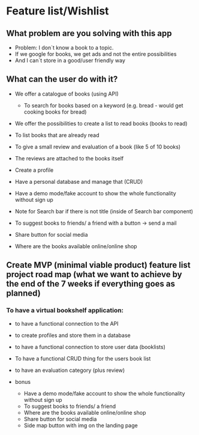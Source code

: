 # Feature list/Wishlist

## What problem are you solving with this app

- Problem: I don`t know a book to a topic.
- If we google for books, we get ads and not the entire possibilities
- And I can`t store in a good/user friendly way

## What can the user do with it?

- We offer a catalogue of books (using API)
  - To search for books based on a keyword (e.g. bread - would get cooking books for bread)
  
- We offer the possibilities to create a list to read books (books to read)
- To list books that are already read
- To give a small review and evaluation of a book (like 5 of 10 books)
- The reviews are attached to the books itself
- Create a profile
- Have a personal database and manage that (CRUD)
- Have a demo mode/fake account to show the whole functionality without sign up
- Note for Search bar if there is not title (inside of Search bar component) 
- To suggest books to friends/ a friend with a button -> send a mail
- Share button for social media
- Where are the books available online/online shop

## Create MVP (minimal viable product) feature list project road map (what we want to achieve by the end of the 7 weeks if everything goes as planned)

### To have a virtual bookshelf application:

- to have a functional connection to the API
- to create profiles and store them in a database
- to have a functional connection to store user data (booklists)
- To have a functional CRUD thing for the users book list
- to have an evaluation category (plus review)

- bonus
  - Have a demo mode/fake account to show the whole functionality without sign up 
  - To suggest books to friends/ a friend
  - Where are the books available online/online shop
  - Share button for social media
  - Side map button with img on the landing page
